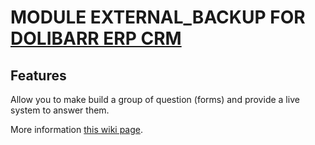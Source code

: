 # MODULE EXTERNAL_BACKUP FOR <a href="https://www.dolibarr.org">DOLIBARR ERP CRM</a>

## Features

Allow you to make build a group of question (forms) and provide a live system to answer them.

More information <a href="https://wiki.dolibarr.org/index.php/Module_Form" target="_new">this wiki page</a>.
